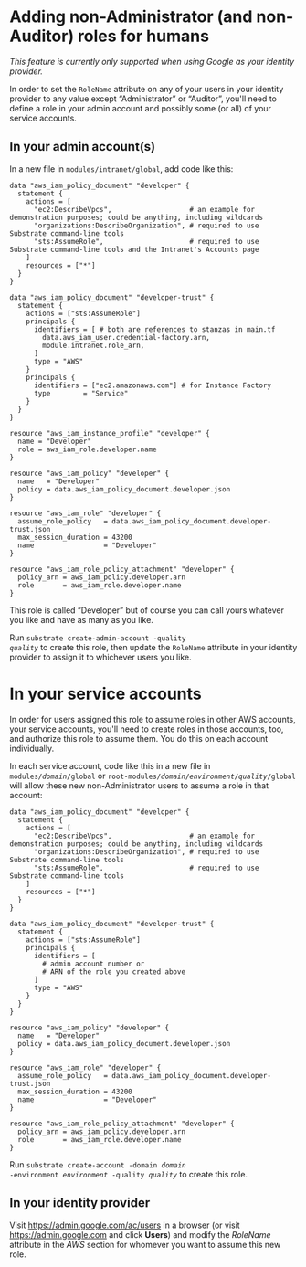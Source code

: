 # Adding non-Administrator (and non-Auditor) roles for humans

_This feature is currently only supported when using Google as your identity provider._

In order to set the `RoleName` attribute on any of your users in your identity provider to any value except &ldquo;Administrator&rdquo; or &ldquo;Auditor&rdquo;, you'll need to define a role in your admin account and possibly some (or all) of your service accounts.

## In your admin account(s)

In a new file in `modules/intranet/global`, add code like this:

    data "aws_iam_policy_document" "developer" {
      statement {
        actions = [
          "ec2:DescribeVpcs",                   # an example for demonstration purposes; could be anything, including wildcards
          "organizations:DescribeOrganization", # required to use Substrate command-line tools
          "sts:AssumeRole",                     # required to use Substrate command-line tools and the Intranet's Accounts page
        ]
        resources = ["*"]
      }
    }

    data "aws_iam_policy_document" "developer-trust" {
      statement {
        actions = ["sts:AssumeRole"]
        principals {
          identifiers = [ # both are references to stanzas in main.tf
            data.aws_iam_user.credential-factory.arn,
            module.intranet.role_arn,
          ]
          type = "AWS"
        }
        principals {
          identifiers = ["ec2.amazonaws.com"] # for Instance Factory
          type        = "Service"
        }
      }
    }

    resource "aws_iam_instance_profile" "developer" {
      name = "Developer"
      role = aws_iam_role.developer.name
    }

    resource "aws_iam_policy" "developer" {
      name   = "Developer"
      policy = data.aws_iam_policy_document.developer.json
    }

    resource "aws_iam_role" "developer" {
      assume_role_policy   = data.aws_iam_policy_document.developer-trust.json
      max_session_duration = 43200
      name                 = "Developer"
    }

    resource "aws_iam_role_policy_attachment" "developer" {
      policy_arn = aws_iam_policy.developer.arn
      role       = aws_iam_role.developer.name
    }

This role is called &ldquo;Developer&rdquo; but of course you can call yours whatever you like and have as many as you like.

Run <code>substrate create-admin-account -quality <em>quality</em></code> to create this role, then update the `RoleName` attribute in your identity provider to assign it to whichever users you like.

# In your service accounts

In order for users assigned this role to assume roles in other AWS accounts, your service accounts, you'll need to create roles in those accounts, too, and authorize this role to assume them. You do this on each account individually.

In each service account, code like this in a new file in <code>modules/<em>domain</em>/global</code> or <code>root-modules/<em>domain</em>/<em>environment</em>/<em>quality</em>/global</code> will allow these new non-Administrator users to assume a role in that account:

    data "aws_iam_policy_document" "developer" {
      statement {
        actions = [
          "ec2:DescribeVpcs",                   # an example for demonstration purposes; could be anything, including wildcards
          "organizations:DescribeOrganization", # required to use Substrate command-line tools
          "sts:AssumeRole",                     # required to use Substrate command-line tools
        ]
        resources = ["*"]
      }
    }

    data "aws_iam_policy_document" "developer-trust" {
      statement {
        actions = ["sts:AssumeRole"]
        principals {
          identifiers = [
            # admin account number or
            # ARN of the role you created above
          ]
          type = "AWS"
        }
      }
    }

    resource "aws_iam_policy" "developer" {
      name   = "Developer"
      policy = data.aws_iam_policy_document.developer.json
    }

    resource "aws_iam_role" "developer" {
      assume_role_policy   = data.aws_iam_policy_document.developer-trust.json
      max_session_duration = 43200
      name                 = "Developer"
    }

    resource "aws_iam_role_policy_attachment" "developer" {
      policy_arn = aws_iam_policy.developer.arn
      role       = aws_iam_role.developer.name
    }

Run <code>substrate create-account -domain <em>domain</em> -environment <em>environment</em> -quality <em>quality</em></code> to create this role.

## In your identity provider

Visit <https://admin.google.com/ac/users> in a browser (or visit <https://admin.google.com> and click **Users**) and modify the _RoleName_ attribute in the _AWS_ section for whomever you want to assume this new role.
